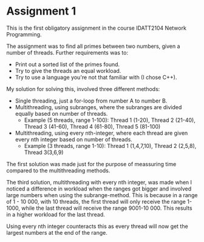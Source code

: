 # Assignment 1

This is the first obligatory assignment in the course IDATT2104 Network Programming.

The assignment was to find all primes between two numbers, given a number of threads.
Further requirements was to:
  - Print out a sorted list of the primes found.
  - Try to give the threads an equal workload.
  - Try to use a language you're not that familiar with (I chose C++).

My solution for solving this, involved three different methods:

- Single threading, just a for-loop from number A to number B.
- Multithreading, using subranges, where the subranges are divided equally based on number of threads.
  - Example (5 threads, range 1-100): Thread 1 (1-20), Thread 2 (21-40), Thread 3 (41-60), Thread 4 (61-80), Thread 5 (81-100)
- Multithreading, using every nth-integer, where each thread are given every nth integer based on number of threads.
  - Example (3 threads, range 1-10): Thread 1 (1,4,7,10), Thread 2 (2,5,8), Thread 3(3,6,9)

The first solution was made just for the purpose of meassuring time compared to the multithreading methods.

The third solution, multithreading with every nth integer, was made when I noticed a difference in workload when the ranges got bigger and involved large numbers
when using the subrange-method. This is because in a range of 1 - 10 000, with 10 threads, the first thread will only receive the range 1-1000, while the last thread 
will receive the range 9001-10 000. This results in a higher workload for the last thread.

Using every nth integer counteracts this as every thread will now get the largest numbers at the end of the range.
